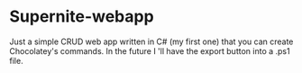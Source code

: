# Supernite-webapp

Just a simple CRUD web app written in C# (my first one) that you can create Chocolatey's commands. In the future I 'll have the export button into a .ps1 file.
